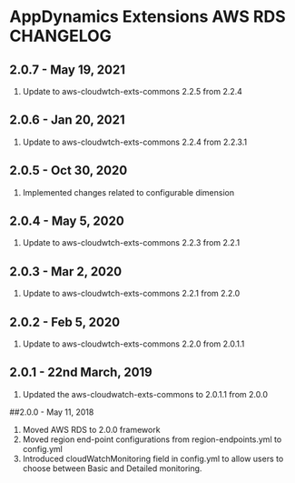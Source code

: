 # AppDynamics Extensions AWS RDS CHANGELOG

## 2.0.7 - May 19, 2021
1. Update to aws-cloudwtch-exts-commons 2.2.5 from 2.2.4

## 2.0.6 - Jan 20, 2021
1. Update to aws-cloudwtch-exts-commons 2.2.4 from 2.2.3.1

## 2.0.5 - Oct 30, 2020
1. Implemented changes related to configurable dimension

## 2.0.4 - May 5, 2020
1. Update to aws-cloudwtch-exts-commons 2.2.3 from 2.2.1

## 2.0.3 - Mar 2, 2020
1. Update to aws-cloudwtch-exts-commons 2.2.1 from 2.2.0

## 2.0.2 - Feb 5, 2020
1. Update to aws-cloudwtch-exts-commons 2.2.0 from 2.0.1.1

## 2.0.1 - 22nd March, 2019
1. Updated the aws-cloudwatch-exts-commons to 2.0.1.1 from 2.0.0

##2.0.0 - May 11, 2018
1. Moved AWS RDS to 2.0.0 framework
2. Moved region end-point configurations from region-endpoints.yml to config.yml
3. Introduced cloudWatchMonitoring field in config.yml to allow users to choose between Basic and Detailed monitoring.
